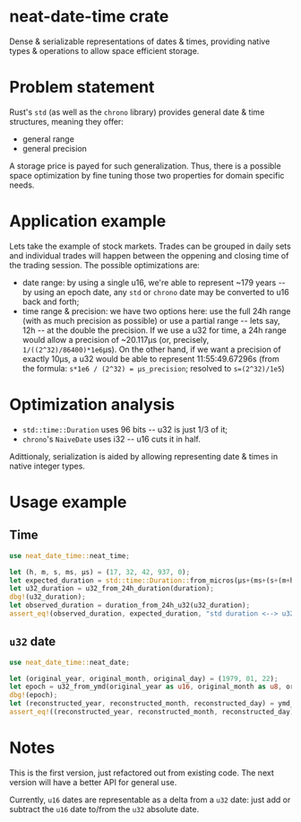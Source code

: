 # neat-date-time crate

Dense & serializable representations of dates & times, providing
native types & operations to allow space efficient storage.


# Problem statement

Rust's `std` (as well as the `chrono` library) provides general date & time structures, meaning they offer:
   * general range
   * general precision

A storage price is payed for such generalization. Thus, there is a possible space optimization by fine tuning those two properties for domain specific needs.

# Application example

Lets take the example of stock markets. Trades can be grouped in daily sets and individual trades will happen between the oppening and closing time of the trading session. The possible optimizations are:
   * date range: by using a single u16, we're able to represent ~179 years -- by using an epoch date, any `std` or `chrono` date may be converted to u16 back and forth;
   * time range & precision: we have two options here: use the full 24h range (with as much precision as possible) or use a partial range -- lets say, 12h -- at the double the precision. If we use a u32 for time, a 24h range would allow a precision of ~20.117µs (or, precisely, `1/((2^32)/86400)*1e6`µs). On the other hand, if we want a precision of exactly 10µs, a u32 would be able to represent 11:55:49.67296s (from the formula: `s*1e6 / (2^32) = µs_precision`; resolved to `s=(2^32)/1e5`)

# Optimization analysis

   * `std::time::Duration` uses 96 bits -- u32 is just 1/3 of it;
   * `chrono`'s `NaiveDate` uses i32 -- u16 cuts it in half.

Adittionaly, serialization is aided by allowing representing date & times in native integer types.

# Usage example

## Time
```rust
use neat_date_time::neat_time;

let (h, m, s, ms, µs) = (17, 32, 42, 937, 0);
let expected_duration = std::time::Duration::from_micros(µs+(ms+(s+(m+h*60)*60)*1000)*1000);
let u32_duration = u32_from_24h_duration(duration);
dbg!(u32_duration);
let observed_duration = duration_from_24h_u32(u32_duration);
assert_eq!(observed_duration, expected_duration, "std duration <--> u32 conversions failed");
```

## `u32` date
```rust
use neat_date_time::neat_date;

let (original_year, original_month, original_day) = (1979, 01, 22);
let epoch = u32_from_ymd(original_year as u16, original_month as u8, original_day as u8);
dbg!(epoch);
let (reconstructed_year, reconstructed_month, reconstructed_day) = ymd_from_u32(epoch);
assert_eq!((reconstructed_year, reconstructed_month, reconstructed_day), (original_year, original_month, original_day), "naive dates <--> u32 conversions failed");
```


# Notes

This is the first version, just refactored out from existing code. The next version will have a better API for general use.

Currently, `u16` dates are representable as a delta from a `u32` date: just add or subtract the `u16` date to/from the `u32` absolute date.